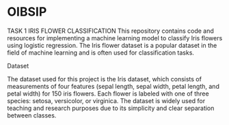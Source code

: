 # OIBSIP
TASK 1   IRIS FLOWER CLASSIFICATION
This repository contains code and resources for implementing a machine learning model to classify Iris flowers using logistic regression. The Iris flower dataset is a popular dataset in the field of machine learning and is often used for classification tasks.

Dataset

The dataset used for this project is the Iris dataset, which consists of measurements of four features (sepal length, sepal width, petal length, and petal width) for 150 iris flowers. Each flower is labeled with one of three species: setosa, versicolor, or virginica. The dataset is widely used for teaching and research purposes due to its simplicity and clear separation between classes.
